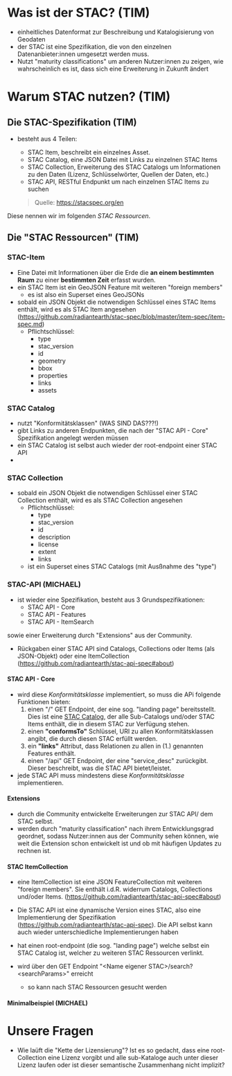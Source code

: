 # Was ist der STAC? (TIM)
- einheitliches Datenformat zur Beschreibung und Katalogisierung von Geodaten
- der STAC ist eine Spezifikation, die von den einzelnen Datenanbieter:innen umgesetzt werden muss. 
- Nutzt "maturity classifications" um anderen Nutzer:innen zu zeigen, wie wahrscheinlich es ist, dass sich eine Erweiterung in Zukunft ändert

# Warum STAC nutzen? (TIM)

## Die STAC-Spezifikation (TIM)
- besteht aus 4 Teilen:
    - STAC Item, beschreibt ein einzelnes Asset.
    - STAC Catalog, eine JSON Datei mit Links zu einzelnen STAC Items
    - STAC Collection, Erweiterung des STAC Catalogs um Informationen zu den Daten (Lizenz, Schlüsselwörter, Quellen der Daten, etc.)
    - STAC API, RESTful Endpunkt um nach einzelnen STAC Items zu suchen

    > Quelle: https://stacspec.org/en

Diese nennen wir im folgenden _STAC Ressourcen_.

## Die "STAC Ressourcen" (TIM)
### STAC-Item
- Eine Datei mit Informationen über die Erde die **an einem bestimmten Raum** zu einer **bestimmten Zeit** erfasst wurden.
- ein STAC Item ist ein GeoJSON Feature mit weiteren "foreign members"
    - es ist also ein Superset eines GeoJSONs
- sobald ein JSON Objekt die notwendigen Schlüssel eines STAC Items enthält, wird es als STAC Item angesehen (https://github.com/radiantearth/stac-spec/blob/master/item-spec/item-spec.md)
    - Pflichtschlüssel:
        - type
        - stac_version
        - id
        - geometry
        - bbox
        - properties
        - links
        - assets
### STAC Catalog
- nutzt "Konformitätsklassen" (WAS SIND DAS???!)
- gibt Links zu anderen Endpunkten, die nach der "STAC API - Core" Spezifikation angelegt werden müssen
- ein STAC Catalog ist selbst auch wieder der root-endpoint einer STAC API
- 

### STAC Collection
- sobald ein JSON Objekt die notwendigen Schlüssel einer STAC Collection enthält, wird es als STAC Collection angesehen
    - Pflichtschlüssel:
        - type
        - stac_version
        - id
        - description
        - license
        - extent
        - links
    - ist ein Superset eines STAC Catalogs (mit Ausßnahme des "type")

### STAC-API (MICHAEL)
- ist wieder eine Spezifikation, besteht aus 3 Grundspezifikationen:
    - STAC API - Core
    - STAC  API - Features
    - STAC API - ItemSearch

sowie einer Erweiterung durch "Extensions" aus der Community.
- Rückgaben einer STAC API sind Catalogs, Collections oder Items (als JSON-Objekt) oder eine ItemCollection
(https://github.com/radiantearth/stac-api-spec#about)

#### STAC API - Core
- wird diese _Konformitätsklasse_ implementiert, so muss die APi folgende Funktionen bieten:
    1. einen "/" GET Endpoint, der eine sog. "landing page" bereitsstellt. Dies ist eine [STAC Catalog](#stac-catalog), der alle Sub-Catalogs und/oder STAC Items enthält, die in diesem STAC zur Verfügung stehen.
    2. einen **"conformsTo"** Schlüssel, URI zu allen Konformitätsklassen angibt, die durch diesen STAC erfüllt werden.
    3. ein **"links"** Attribut, dass Relationen zu allen in (1.) genannten Features enthält.
    4. einen "/api" GET Endpoint, der eine "service_desc" zurückgibt. Dieser beschreibt, was die STAC API bietet/leistet.
- jede STAC API muss mindestens diese _Konformitätsklasse_ implementieren.
#### Extensions
- durch die Community entwickelte Erweiterungen zur STAC API/ dem STAC selbst. 
- werden durch "maturity classification" nach ihrem Entwicklungsgrad geordnet, sodass Nutzer:innen aus der Community sehen können, wie weit die Extension schon entwickelt ist und ob mit häufigen Updates zu rechnen ist.

#### STAC ItemCollection
- eine ItemCollection ist eine JSON FeatureCollection mit weiteren "foreign members". Sie enthält i.d.R. widerrum Catalogs, Collections und/oder Items.
(https://github.com/radiantearth/stac-api-spec#about)


- Die STAC API ist eine dynamische Version eines STAC, also eine Implementierung der Spezifikation (https://github.com/radiantearth/stac-api-spec). Die API selbst kann auch wieder unterschiedliche Implementierungen haben
- hat einen root-endpoint (die sog. "landing page") welche selbst ein STAC Catalog ist, welcher zu weiteren STAC Ressourcen verlinkt.
- wird über den GET Endpoint "\<Name eigener STAC>/search?\<searchParams>" erreicht
    - so kann nach STAC Ressourcen gesucht werden

#### Minimalbeispiel (MICHAEL)

# Unsere Fragen
- Wie laüft die "Kette der Lizensierung"? Ist es so gedacht, dass eine root-Collection eine Lizenz vorgibt und alle sub-Kataloge auch unter dieser Lizenz laufen oder ist dieser semantische Zusammenhang nicht implizit?